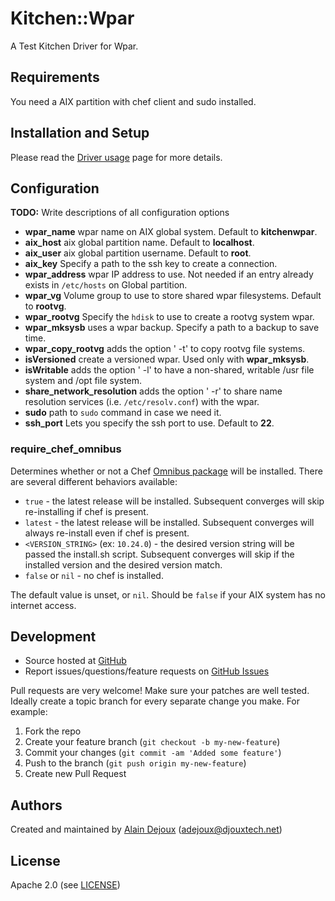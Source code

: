 # <a name="title"></a> Kitchen::Wpar

A Test Kitchen Driver for Wpar.

## <a name="requirements"></a> Requirements

You need a AIX partition with chef client and sudo installed.

## <a name="installation"></a> Installation and Setup

Please read the [Driver usage][driver_usage] page for more details.

## <a name="config"></a> Configuration

**TODO:** Write descriptions of all configuration options
* **wpar_name**     wpar name on AIX global system. Default to **kitchenwpar**.
* **aix_host**	    aix global partition name. Default to **localhost**.
* **aix_user**	    aix global partition username. Default to **root**.
* **aix_key**	      Specify a path to the ssh key to create a connection.
* **wpar_address**	wpar IP address to use. Not needed if an entry already exists in `/etc/hosts` on Global partition.
* **wpar_vg**	      Volume group to use to store shared wpar filesystems. Default to **rootvg**.
* **wpar_rootvg**	  Specify the `hdisk` to use to create a rootvg system wpar.
* **wpar_mksysb**	  uses a wpar backup. Specify a path to a backup to save time.
* **wpar_copy_rootvg**	  adds the option ' -t' to copy rootvg file systems.
* **isVersioned**         create a versioned wpar. Used only with **wpar_mksysb**.
* **isWritable**	  adds the option ' -l' to have a non-shared, writable /usr file system and /opt file system. 
* **share_network_resolution**	  adds the option ' -r' to share name resolution services (i.e. `/etc/resolv.conf`) with the wpar.
* **sudo**	  path to `sudo` command in case we need it.
* **ssh_port**	 Lets you specify the ssh port to use. Default to **22**.


### <a name="config-require-chef-omnibus"></a> require\_chef\_omnibus

Determines whether or not a Chef [Omnibus package][chef_omnibus_dl] will be
installed. There are several different behaviors available:

* `true` - the latest release will be installed. Subsequent converges
  will skip re-installing if chef is present.
* `latest` - the latest release will be installed. Subsequent converges
  will always re-install even if chef is present.
* `<VERSION_STRING>` (ex: `10.24.0`) - the desired version string will
  be passed the install.sh script. Subsequent converges will skip if
  the installed version and the desired version match.
* `false` or `nil` - no chef is installed.

The default value is unset, or `nil`.
Should be `false` if your AIX system has no internet access.

## <a name="development"></a> Development

* Source hosted at [GitHub][repo]
* Report issues/questions/feature requests on [GitHub Issues][issues]

Pull requests are very welcome! Make sure your patches are well tested.
Ideally create a topic branch for every separate change you make. For
example:

1. Fork the repo
2. Create your feature branch (`git checkout -b my-new-feature`)
3. Commit your changes (`git commit -am 'Added some feature'`)
4. Push to the branch (`git push origin my-new-feature`)
5. Create new Pull Request

## <a name="authors"></a> Authors

Created and maintained by [Alain Dejoux][author] (<adejoux@djouxtech.net>)

## <a name="license"></a> License

Apache 2.0 (see [LICENSE][license])


[author]:           https://github.com/adejoux
[issues]:           https://github.com/adejoux/kitchen-wpar/issues
[license]:          https://github.com/adejoux/kitchen-wpar/blob/master/LICENSE
[repo]:             https://github.com/adejoux/kitchen-wpar
[driver_usage]:     https://docs.chef.io/kitchen.html#drivers
[chef_omnibus_dl]:  http://www.chef.io/chef/install/
